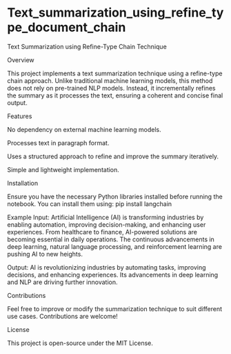 # Text_summarization_using_refine_type_document_chain

Text Summarization using Refine-Type Chain Technique

Overview

This project implements a text summarization technique using a refine-type chain approach. Unlike traditional machine learning models, this method does not rely on pre-trained NLP models. Instead, it incrementally refines the summary as it processes the text, ensuring a coherent and concise final output.

Features

No dependency on external machine learning models.

Processes text in paragraph format.

Uses a structured approach to refine and improve the summary iteratively.

Simple and lightweight implementation.

Installation

Ensure you have the necessary Python libraries installed before running the notebook. You can install them using:
pip install langchain

Example
Input:
Artificial Intelligence (AI) is transforming industries by enabling automation, improving decision-making, and enhancing user experiences. From healthcare to finance, AI-powered solutions are becoming essential in daily operations. The continuous advancements in deep learning, natural language processing, and reinforcement learning are pushing AI to new heights.

Output:
AI is revolutionizing industries by automating tasks, improving decisions, and enhancing experiences. Its advancements in deep learning and NLP are driving further innovation.

Contributions

Feel free to improve or modify the summarization technique to suit different use cases. Contributions are welcome!

License

This project is open-source under the MIT License.
